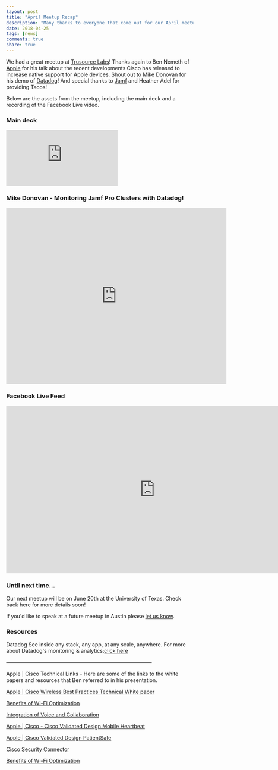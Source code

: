 ```yaml
---
layout: post
title: "April Meetup Recap"
description: "Many thanks to everyone that come out for our April meetup at TruSource Labs! Here are our resources from the event."
date: 2018-04-25
tags: [news]
comments: true
share: true
---
```


We had a great meetup at [Trusource Labs](https://www.trusourcelabs.com/)! Thanks again to Ben Nemeth of [Apple](https://www.apple.com/) for his talk about the recent developments Cisco has released to increase native support for Apple devices. Shout out to Mike Donovan for his demo of [Datadog](https://www.datadoghq.com)! And special thanks to [Jamf](https://www.jamf.com) and Heather Adel for providing Tacos!

Below are the assets from the meetup, including the main deck and a recording of the Facebook Live video.

### Main deck

<iframe src="https://docs.google.com/presentation/d/e/2PACX-1vRXKUMp9oDfejogZs7HXp6hL0ypRBGTptynUwkMf8aKizpJVQTn5lSppdevLk6KhazBjU0xdOx-S7sm/embed?start=false&loop=false&delayms=3000" frameborder="0" width=“800” height=“474” allowfullscreen="true" mozallowfullscreen="true" webkitallowfullscreen="true"></iframe>

### Mike Donovan - Monitoring Jamf Pro Clusters with Datadog!

<iframe src="https://docs.google.com/presentation/d/e/2PACX-1vTY5CEq78AcDjsJd-RjCjyY7NUdEWic5R2JrgN7OLURmJj3UoqZhe_RUy0x91R7vX8gYNNrZomYO-OS/embed?start=false&loop=false&delayms=3000" frameborder="0" width="593" height="474" allowfullscreen="true" mozallowfullscreen="true" webkitallowfullscreen="true"></iframe>

### Facebook Live Feed

<iframe src="https://www.facebook.com/plugins/video.php?href=https%3A%2F%2Fwww.facebook.com%2Faustinappleadmins%2Fvideos%2F1696589440421720%2F&show_text=0&width=560" width="800" height="450" style="border:none;overflow:hidden" scrolling="no" frameborder="0" allowTransparency="true" allowFullScreen="true"></iframe>


### Until next time...

Our next meetup will be on June 20th at the University of Texas. Check back here for more details soon!

If you'd like to speak at a future meetup in Austin please [let us know](https://goo.gl/forms/SlplkdmkkyKpG7982).


### Resources

Datadog
See inside any stack, any app, at any scale, anywhere. For more about Datadog's monitoring & analytics:[click here](https://www.datadoghq.com)



————————————————————————————


Apple | Cisco Technical Links - Here are some of the links to the white papers and resources that Ben referred to in his presentation.

[Apple | Cisco Wireless Best Practices Technical White paper](https://www.cisco.com/c/dam/en/us/td/docs/wireless/controller/technotes/8-6/Enterprise_Best_Practices_for_iOS_devices_and_Mac_computers_on_Cisco_Wireless_LAN.pdf)

[Benefits of Wi-Fi Optimization](https://www.cisco.com/c/dam/en/us/products/collateral/wireless/cisco-on-cisco-so-r4.pdf)


[Integration of Voice and Collaboration](https://www.cisco.com/c/dam/en/us/solutions/collateral/collaboration/cloud-collaboration/integrating-voice-and-collaboration.pdf)


[Apple | Cisco - Cisco Validated Design Mobile Heartbeat](https://www.cisco.com/c/dam/en/us/td/docs/solutions/CVD/Healthcare/CVD-Adopting-FastLane-Clinical-Comm-MobileHeartbeat-2017JUN.pdf) 


[Apple | Cisco Validated Design PatientSafe](https://www.cisco.com/c/dam/en/us/td/docs/solutions/CVD/Healthcare/CVD-Adopting-FastLane-Clinical-Comm-PatientSafe-2017JUN.pdf)


[Cisco Security Connector](https://www.cisco.com/c/en/us/products/security/security-connector/index.html)


[Benefits of Wi-Fi Optimization](https://www.cisco.com/c/dam/en/us/products/collateral/wireless/cisco-on-cisco-so-r4.pdf)

